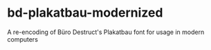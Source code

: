 # bd-plakatbau-modernized
A re-encoding of Büro Destruct's Plakatbau font for usage in modern computers
